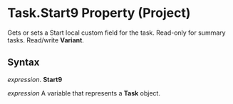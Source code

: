 
# Task.Start9 Property (Project)

Gets or sets a Start local custom field for the task. Read-only for summary tasks. Read/write  **Variant**.


## Syntax

 _expression_. **Start9**

 _expression_ A variable that represents a **Task** object.

